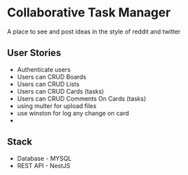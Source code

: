 # Collaborative Task Manager

A place to see and post ideas in the style of reddit and twitter

## User Stories

- Authenticate users
- Users can CRUD Boards
- Users can CRUD Lists
- Users can CRUD Cards (tasks)
- Users can CRUD Comments On Cards (tasks)
- using multer for upload files
- use winston for log any change on card
- 

## Stack

- Database - MYSQL
- REST API - NestJS